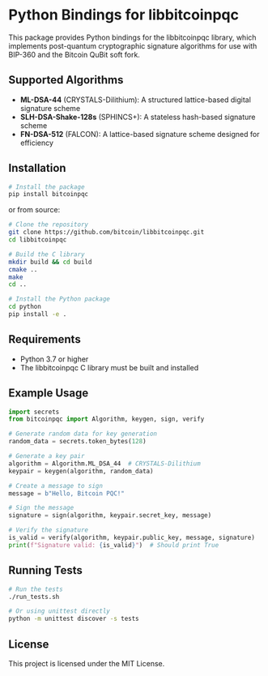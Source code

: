 # Python Bindings for libbitcoinpqc

This package provides Python bindings for the libbitcoinpqc library, which implements post-quantum cryptographic signature algorithms for use with BIP-360 and the Bitcoin QuBit soft fork.

## Supported Algorithms

- **ML-DSA-44** (CRYSTALS-Dilithium): A structured lattice-based digital signature scheme
- **SLH-DSA-Shake-128s** (SPHINCS+): A stateless hash-based signature scheme
- **FN-DSA-512** (FALCON): A lattice-based signature scheme designed for efficiency

## Installation

```bash
# Install the package
pip install bitcoinpqc
```

or from source:

```bash
# Clone the repository
git clone https://github.com/bitcoin/libbitcoinpqc.git
cd libbitcoinpqc

# Build the C library
mkdir build && cd build
cmake ..
make
cd ..

# Install the Python package
cd python
pip install -e .
```

## Requirements

- Python 3.7 or higher
- The libbitcoinpqc C library must be built and installed

## Example Usage

```python
import secrets
from bitcoinpqc import Algorithm, keygen, sign, verify

# Generate random data for key generation
random_data = secrets.token_bytes(128)

# Generate a key pair
algorithm = Algorithm.ML_DSA_44  # CRYSTALS-Dilithium
keypair = keygen(algorithm, random_data)

# Create a message to sign
message = b"Hello, Bitcoin PQC!"

# Sign the message
signature = sign(algorithm, keypair.secret_key, message)

# Verify the signature
is_valid = verify(algorithm, keypair.public_key, message, signature)
print(f"Signature valid: {is_valid}")  # Should print True
```

## Running Tests

```bash
# Run the tests
./run_tests.sh

# Or using unittest directly
python -m unittest discover -s tests
```

## License

This project is licensed under the MIT License.
